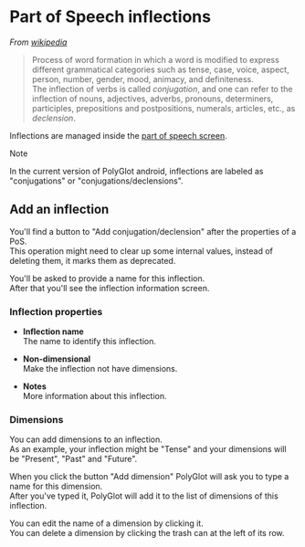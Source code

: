 # Part of Speech inflections  

*From [wikipedia](https://en.wikipedia.org/wiki/Inflection)*

> Process of word formation in which a word is modified to express different grammatical categories such as tense, case, voice, aspect, person, number, gender, mood, animacy, and definiteness.   
> The inflection of verbs is called *conjugation*, and one can refer to the inflection of nouns, adjectives, adverbs, pronouns, determiners, participles, prepositions and postpositions, numerals, articles, etc., as *declension*.  

Inflections are managed inside the [part of speech screen](pos.md#pos-info-screen).  

<div class="admonition note">  
	<p class="admonition-title">Note</p>  
	<p>In the current version of PolyGlot android, inflections are labeled as "conjugations" or "conjugations/declensions".</p>  
</div> 

## Add an inflection  

You'll find a button to "Add conjugation/declension" after the properties of a PoS.  
This operation might need to clear up some internal values, instead of deleting them, it marks them as deprecated.  

You'll be asked to provide a name for this inflection.  
After that you'll see the inflection information screen.  

### Inflection properties  

- **Inflection name**  
	The name to identify this inflection.  

- **Non-dimensional**  
	Make the inflection not have dimensions.  

- **Notes**  
	More information about this inflection.  

### Dimensions

You can add dimensions to an inflection.  
As an example, your inflection might be "Tense" and your dimensions will be "Present", "Past" and "Future".  

When you click the button "Add dimension" PolyGlot will ask you to type a name for this dimension.  
After you've typed it, PolyGlot will add it to the list of dimensions of this inflection.  

You can edit the name of a dimension by clicking it.  
You can delete a dimension by clicking the trash can at the left of its row.  